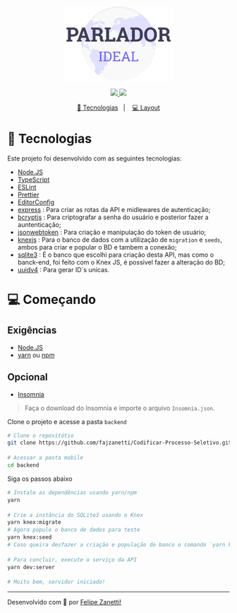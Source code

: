 <div align="center">
    <img alt="Get Repos" title="Get Repos" src="../.github/logo.png" width='250px'/>
</div>
<p align="center">
    <a href="https://github.com/fajzanetti">
        <img src="https://img.shields.io/badge/GitHub-fajzanetti-6c63ff?logo=GitHub"/>
    </a>
    <a href="https://www.linkedin.com/in/felipezanetti/">
        <img src="https://img.shields.io/badge/Linkedin-felipezanetti-6c63ff?logo=linkedin"/>
    </a>
</p>
<p align="center">
  <a href="#-Sobre-o-desafio">🚀 Tecnologias</a>&nbsp;&nbsp;&nbsp;|&nbsp;&nbsp;&nbsp;
  <a href="#-Projeto">💻 Layout</a>
</p>

# 🚀 Tecnologias

Este projeto foi desenvolvido com as seguintes tecnologias:

* [Node.JS](https://nodejs.org/en/)
* [TypeScript](https://www.typescriptlang.org/)
* [ESLint](https://eslint.org/)
* [Prettier](https://prettier.io/)
* [EditorConfig](https://editorconfig.org/)
* [express](https://expressjs.com/) : Para criar as rotas da API e midlewares de autenticação;
* [bcryptjs](https://github.com/dcodeIO/bcrypt.js#readme) : Para criptografar a senha do usuário e posterior fazer a auntenticação;
* [jsonwebtoken](https://github.com/auth0/node-jsonwebtoken#readme) : Para criação e manipulação do token de usuário;
* [knexjs](http://knexjs.org/) : Para o banco de dados com a utilização de `migration` e `seeds`, ambos para criar e popular o BD e tambem a conexão;
* [sqlite3](https://www.sqlite.org/index.html) : É o banco que escolhi para criação desta API, mas como o banck-end, foi feito com o Knex JS, é possivel fazer a alteração do BD;
* [uuidv4](https://www.npmjs.com/package/uuidv4) : Para gerar ID´s unicas.


# 💻 Começando

## Exigências
* [Node.JS](https://nodejs.org/en/)
* [yarn](https://classic.yarnpkg.com/lang/en/) ou [npm](https://www.npmjs.com/)

## Opcional
* [Insomnia](https://insomnia.rest/)
> Faça o download do Insomnia e importe o arquivo `Insomnia.json`.

Clone o projeto e acesse a pasta `backend`

```sh
# Clone o repositótio
git clone https://github.com/fajzanetti/Codificar-Processo-Seletivo.git

# Acessar a pasta mobile
cd backend
```

Siga os passos abaixo

```sh
# Instale as dependências usando yarn/npm
yarn

# Crie a instância do SQLite3 usando o Knex
yarn knex:migrate
# Agora popule o banco de dados para teste
yarn knex:seed
# Caso queira desfazer a criação e população do banco o comando `yarn knex:rollback` setá disponivel

# Para concluir, execute o serviço da API
yarn dev:server

# Muito bem, servidor iniciado!
```

---

Desenvolvido com 💜 por [Felipe Zanetti!](https://www.linkedin.com/in/felipezanetti/)
